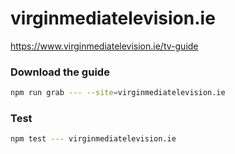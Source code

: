 # virginmediatelevision.ie

https://www.virginmediatelevision.ie/tv-guide

### Download the guide

```sh
npm run grab --- --site=virginmediatelevision.ie
```

### Test

```sh
npm test --- virginmediatelevision.ie
```
